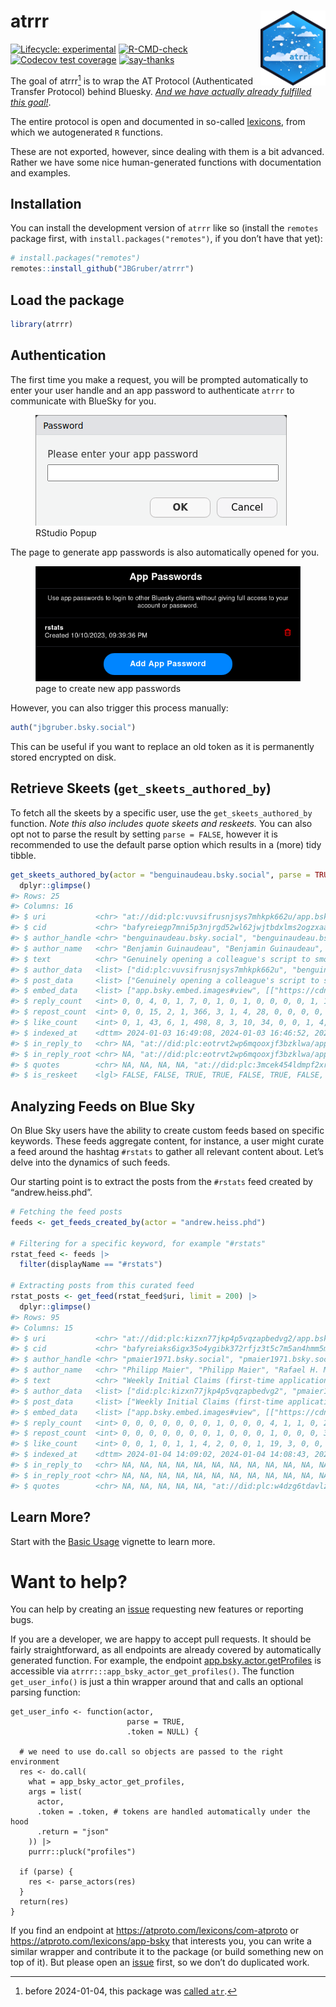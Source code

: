 
<!-- README.md is generated from README.Rmd. Please edit that file -->

# atrrr <img src="man/figures/logo.png" align="right" height="120">

<!-- badges: start -->

[![Lifecycle:
experimental](https://img.shields.io/badge/lifecycle-experimental-orange.svg)](https://lifecycle.r-lib.org/articles/stages.html#experimental)
[![R-CMD-check](https://github.com/JBGruber/atrrr/actions/workflows/R-CMD-check.yaml/badge.svg)](https://github.com/JBGruber/atrrr/actions/workflows/R-CMD-check.yaml)
[![Codecov test
coverage](https://codecov.io/gh/JBGruber/atrrr/branch/main/graph/badge.svg)](https://app.codecov.io/gh/JBGruber/atrrr?branch=main)
[![say-thanks](https://img.shields.io/badge/Say%20Thanks-!-1EAEDB.svg)](https://saythanks.io/to/JBGruber)
<!-- badges: end -->

The goal of atrrr[^1] is to wrap the AT Protocol (Authenticated Transfer
Protocol) behind Bluesky. [*And we have actually already fulfilled this
goal!*](#want-to-help).

The entire protocol is open and documented in so-called
[lexicons](https://atproto.com/guides/lexicon), from which we
autogenerated `R` functions.

These are not exported, however, since dealing with them is a bit
advanced. Rather we have some nice human-generated functions with
documentation and examples.

## Installation

You can install the development version of `atrrr` like so (install the
`remotes` package first, with `install.packages("remotes")`, if you
don’t have that yet):

``` r
# install.packages("remotes")
remotes::install_github("JBGruber/atrrr")
```

## Load the package

``` r
library(atrrr)
```

## Authentication

The first time you make a request, you will be prompted automatically to
enter your user handle and an app password to authenticate `atrrr` to
communicate with BlueSky for you.

<figure>
<img src="vignettes/figures/password_popup.png" alt="RStudio Popup" />
<figcaption aria-hidden="true">RStudio Popup</figcaption>
</figure>

The page to generate app passwords is also automatically opened for you.

<figure>
<img src="vignettes/figures/app_password.png"
alt="page to create new app passwords" />
<figcaption aria-hidden="true">page to create new app
passwords</figcaption>
</figure>

However, you can also trigger this process manually:

``` r
auth("jbgruber.bsky.social")
```

This can be useful if you want to replace an old token as it is
permanently stored encrypted on disk.

## Retrieve Skeets (`get_skeets_authored_by`)

To fetch all the skeets by a specific user, use the
`get_skeets_authored_by` function. *Note this also includes quote skeets
and reskeets.* You can also opt not to parse the result by setting
`parse = FALSE`, however it is recommended to use the default parse
option which results in a (more) tidy tibble.

``` r
get_skeets_authored_by(actor = "benguinaudeau.bsky.social", parse = TRUE) |>
  dplyr::glimpse()
#> Rows: 25
#> Columns: 16
#> $ uri           <chr> "at://did:plc:vuvsifrusnjsys7mhkpk662u/app.bsky.feed.pos…
#> $ cid           <chr> "bafyreiegp7mni5p3njrgd52wl62jwjtbdxlms2ogzxaaod775tc6ri…
#> $ author_handle <chr> "benguinaudeau.bsky.social", "benguinaudeau.bsky.social"…
#> $ author_name   <chr> "Benjamin Guinaudeau", "Benjamin Guinaudeau", "David For…
#> $ text          <chr> "Genuinely opening a colleague's script to smoothly tran…
#> $ author_data   <list> ["did:plc:vuvsifrusnjsys7mhkpk662u", "benguinaudeau.bsk…
#> $ post_data     <list> ["Genuinely opening a colleague's script to smoothly tr…
#> $ embed_data    <list> ["app.bsky.embed.images#view", [["https://cdn.bsky.app/…
#> $ reply_count   <int> 0, 0, 4, 0, 1, 7, 0, 1, 0, 1, 0, 0, 0, 0, 1, 12, 0, 0, 1…
#> $ repost_count  <int> 0, 0, 15, 2, 1, 366, 3, 1, 4, 28, 0, 0, 0, 0, 0, 290, 14…
#> $ like_count    <int> 0, 1, 43, 6, 1, 498, 8, 3, 10, 34, 0, 0, 1, 4, 2, 455, 3…
#> $ indexed_at    <dttm> 2024-01-03 16:49:08, 2024-01-03 16:46:52, 2023-12-23 22…
#> $ in_reply_to   <chr> NA, "at://did:plc:eotrvt2wp6mqooxjf3bzklwa/app.bsky.feed…
#> $ in_reply_root <chr> NA, "at://did:plc:eotrvt2wp6mqooxjf3bzklwa/app.bsky.feed…
#> $ quotes        <chr> NA, NA, NA, NA, "at://did:plc:3mcek454ldmpf2xr43auvhac/a…
#> $ is_reskeet    <lgl> FALSE, FALSE, TRUE, TRUE, FALSE, TRUE, FALSE, TRUE, TRUE…
```

## Analyzing Feeds on Blue Sky

On Blue Sky users have the ability to create custom feeds based on
specific keywords. These feeds aggregate content, for instance, a user
might curate a feed around the hashtag `#rstats` to gather all relevant
content about. Let’s delve into the dynamics of such feeds.

Our starting point is to extract the posts from the `#rstats` feed
created by “andrew.heiss.phd”.

``` r
# Fetching the feed posts
feeds <- get_feeds_created_by(actor = "andrew.heiss.phd") 

# Filtering for a specific keyword, for example "#rstats"
rstat_feed <- feeds |>
  filter(displayName == "#rstats")

# Extracting posts from this curated feed
rstat_posts <- get_feed(rstat_feed$uri, limit = 200) |>
  dplyr::glimpse()
#> Rows: 95
#> Columns: 15
#> $ uri           <chr> "at://did:plc:kizxn77jkp4p5vqzapbedvg2/app.bsky.feed.pos…
#> $ cid           <chr> "bafyreiaks6igx35o4ygibk372rfjz3t5c7m5an4hmm5mlrnvgh7zo5…
#> $ author_handle <chr> "pmaier1971.bsky.social", "pmaier1971.bsky.social", "urb…
#> $ author_name   <chr> "Philipp Maier", "Philipp Maier", "Rafael H. M. Pereira …
#> $ text          <chr> "Weekly Initial Claims (first-time applications for unem…
#> $ author_data   <list> ["did:plc:kizxn77jkp4p5vqzapbedvg2", "pmaier1971.bsky.s…
#> $ post_data     <list> ["Weekly Initial Claims (first-time applications for un…
#> $ embed_data    <list> ["app.bsky.embed.images#view", [["https://cdn.bsky.app/…
#> $ reply_count   <int> 0, 0, 0, 0, 0, 0, 0, 1, 0, 0, 0, 4, 1, 1, 0, 2, 0, 0, 0,…
#> $ repost_count  <int> 0, 0, 0, 0, 0, 0, 0, 1, 0, 0, 0, 1, 0, 0, 0, 3, 0, 4, 0,…
#> $ like_count    <int> 0, 0, 1, 0, 1, 1, 4, 2, 0, 0, 1, 19, 3, 0, 0, 10, 1, 12,…
#> $ indexed_at    <dttm> 2024-01-04 14:09:02, 2024-01-04 14:08:43, 2024-01-04 13…
#> $ in_reply_to   <chr> NA, NA, NA, NA, NA, NA, NA, NA, NA, NA, NA, NA, NA, NA, …
#> $ in_reply_root <chr> NA, NA, NA, NA, NA, NA, NA, NA, NA, NA, NA, NA, NA, NA, …
#> $ quotes        <chr> NA, NA, NA, NA, NA, "at://did:plc:w4dzg6tdavlznotnfa2vth…
```

## Learn More?

Start with the [Basic
Usage](https://jbgruber.github.io/atrrr/articles/Basic_Usage.html)
vignette to learn more.

# Want to help?

You can help by creating an
[issue](https://github.com/JBGruber/atrrr/issues/new/choose) requesting
new features or reporting bugs.

If you are a developer, we are happy to accept pull requests. It should
be fairly straightforward, as all endpoints are already covered by
automatically generated function. For example, the endpoint
[app.bsky.actor.getProfiles](https://atproto.com/lexicons/app-bsky) is
accessible via `atrrr:::app_bsky_actor_get_profiles()`. The function
`get_user_info()` is just a thin wrapper around that and calls an
optional parsing function:

    get_user_info <- function(actor,
                              parse = TRUE,
                              .token = NULL) {

      # we need to use do.call so objects are passed to the right environment
      res <- do.call( 
        what = app_bsky_actor_get_profiles,
        args = list(
          actor,
          .token = .token, # tokens are handled automatically under the hood
          .return = "json"
        )) |>
        purrr::pluck("profiles")

      if (parse) {
        res <- parse_actors(res)
      }
      return(res)
    }

If you find an endpoint at <https://atproto.com/lexicons/com-atproto> or
<https://atproto.com/lexicons/app-bsky> that interests you, you can
write a similar wrapper and contribute it to the package (or build
something new on top of it). But please open an
[issue](https://github.com/JBGruber/atrrr/issues) first, so we don’t do
duplicated work.

[^1]: before 2024-01-04, this package was [called
    `atr`](https://github.com/JBGruber/atrrr/issues/12).
